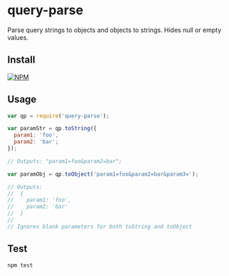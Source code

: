 # query-parse

Parse query strings to objects and objects to strings. Hides null or empty values.

## Install

[![NPM](https://nodei.co/npm/query-parse.png)](https://nodei.co/npm/query-parse/)

## Usage

```javascript
var qp = require('query-parse');

var paramStr = qp.toString({
  param1: 'foo',
  param2: 'bar';
});

// Outputs: "param1=foo&param2=bar";

var paramObj = qp.toObject('param1=foo&param2=bar&param3=');

// Outputs: 
//  {
//    param1: 'foo',
//    param2: 'bar'
//  }
//
// Ignores blank parameters for both toString and toObject

```

## Test

```
npm test
```
